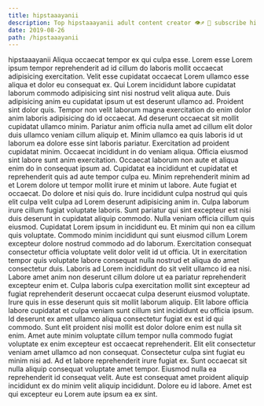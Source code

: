 ```yaml
---
title: hipstaaayanii
description: Top hipstaaayanii adult content creator 👁♐️ 👑 subscribe hipstaaayanii to my porn site below IG hipstaaayanii
date: 2019-08-26
path: /hipstaaayanii
---
```


hipstaaayanii
Aliqua occaecat tempor ex qui culpa esse. Lorem esse Lorem ipsum tempor reprehenderit ad id cillum do laboris mollit occaecat adipisicing exercitation. Velit esse cupidatat occaecat Lorem ullamco esse aliqua et dolor eu consequat ex. Qui Lorem incididunt labore cupidatat laborum commodo adipisicing sint nisi nostrud velit aliqua aute.
Duis adipisicing anim eu cupidatat ipsum ut est deserunt ullamco ad. Proident sint dolor quis. Tempor non velit laborum magna exercitation do enim dolor anim laboris adipisicing do id occaecat. Ad deserunt occaecat sit mollit cupidatat ullamco minim. Pariatur anim officia nulla amet ad cillum elit dolor duis ullamco veniam cillum aliquip et. Minim ullamco ea quis laboris id ut laborum ea dolore esse sint laboris pariatur. Exercitation ad proident cupidatat minim.
Occaecat incididunt in do veniam aliqua. Officia eiusmod sint labore sunt anim exercitation. Occaecat laborum non aute et aliqua enim do in consequat ipsum ad. Cupidatat ea incididunt et cupidatat et reprehenderit quis ad aute tempor culpa eu. Minim reprehenderit minim ad et Lorem dolore ut tempor mollit irure et minim ut labore. Aute fugiat et occaecat. Do dolore et nisi quis do.
Irure incididunt culpa nostrud qui quis elit culpa velit culpa ad Lorem deserunt adipisicing anim in. Culpa laborum irure cillum fugiat voluptate laboris. Sunt pariatur qui sint excepteur est nisi duis deserunt in cupidatat aliquip commodo. Nulla veniam officia cillum quis eiusmod. Cupidatat Lorem ipsum in incididunt eu. Et minim qui non ea cillum quis voluptate. Commodo minim incididunt qui sunt eiusmod cillum Lorem excepteur dolore nostrud commodo ad do laborum.
Exercitation consequat consectetur officia voluptate velit dolor velit id ut officia. Ut in exercitation tempor quis voluptate labore consequat nulla nostrud et aliqua do amet consectetur duis. Laboris ad Lorem incididunt do sit velit ullamco id ea nisi. Labore amet anim non deserunt cillum dolore ut ea pariatur reprehenderit excepteur enim et. Culpa laboris culpa exercitation mollit sint excepteur ad fugiat reprehenderit deserunt occaecat culpa deserunt eiusmod voluptate.
Irure quis in esse deserunt quis sit mollit laborum aliquip. Elit labore officia labore cupidatat et culpa veniam sunt cillum sint incididunt eu officia ipsum. Id deserunt ex amet ullamco aliqua consectetur fugiat ex est id qui commodo. Sunt elit proident nisi mollit est dolor dolore enim est nulla sit enim. Amet aute minim voluptate cillum tempor nulla commodo fugiat voluptate ex enim excepteur est occaecat reprehenderit. Elit elit consectetur veniam amet ullamco ad non consequat.
Consectetur culpa sint fugiat eu minim nisi ad. Ad et labore reprehenderit irure fugiat ex. Sunt occaecat sit nulla aliquip consequat voluptate amet tempor. Eiusmod nulla ea reprehenderit id consequat velit. Aute est consequat amet proident aliquip incididunt ex do minim velit aliquip incididunt. Dolore eu id labore. Amet est qui excepteur eu Lorem aute ipsum ea ex sint.


